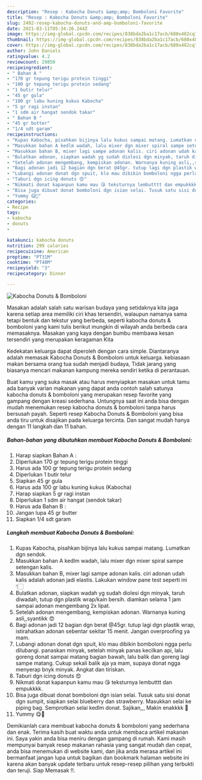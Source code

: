 ```yaml
---
description: "Resep : Kabocha Donuts &amp;amp; Bomboloni Favorite"
title: "Resep : Kabocha Donuts &amp;amp; Bomboloni Favorite"
slug: 2492-resep-kabocha-donuts-and-amp-bomboloni-favorite
date: 2021-03-11T05:34:26.244Z
image: https://img-global.cpcdn.com/recipes/838bda2ba1c17acb/680x482cq70/kabocha-donuts-bomboloni-foto-resep-utama.jpg
thumbnail: https://img-global.cpcdn.com/recipes/838bda2ba1c17acb/680x482cq70/kabocha-donuts-bomboloni-foto-resep-utama.jpg
cover: https://img-global.cpcdn.com/recipes/838bda2ba1c17acb/680x482cq70/kabocha-donuts-bomboloni-foto-resep-utama.jpg
author: John Daniels
ratingvalue: 4.2
reviewcount: 29850
recipeingredient:
- " Bahan A "
- "170 gr tepung terigu protein tinggi"
- "100 gr tepung terigu protein sedang"
- "1 butir telur"
- "45 gr gula"
- "100 gr labu kuning kukus Kabocha"
- "5 gr ragi instan"
- "1 sdm air hangat sendok takar"
- " Bahan B "
- "45 gr butter"
- "1/4 sdt garam"
recipeinstructions:
- "Kupas Kabocha, pisahkan bijinya lalu kukus sampai matang. Lumatkan dgn sendok."
- "Masukkan bahan A kedlm wadah, lalu mixer dgn mixer spiral sampe setengan kalis."
- "Masukkan bahan B, mixer lagi sampe adonan kalis. ciri adonan udah kalis adalah adonan jadi elastis. Lakukan window pane test seperti ini 👇🏻"
- "Bulatkan adonan, siapkan wadah yg sudah diolesi dgn minyak, taruh diwadah, tutup dgn plastik wrap/kain bersih. diamkan selama 1 jam sampai adonan mengembang 2x lipat."
- "Setelah adonan mengembang, kempiskan adonan. Warnanya kuning asli,,syantikk 😍"
- "Bagi adonan jadi 12 bagian dgn berat @45gr. tutup lagi dgn plastik wrap, istirahatkan adonan sebentar sekitar 15 menit. Jangan overproofing ya mam."
- "Lubangi adonan donat dgn spuit, klo mau dibikin bomboloni ngga perlu dilubangi. panaskan minyak, setelah minyak panas kecilkan api, lalu goreng donat sampai matang bagian bawah, lalu balik dan goreng lagi sampe matang. Cukup sekali balik aja ya mam, supaya donat ngga menyerap bnyk minyak. Angkat dan tiriskan."
- "Taburi dgn icing donuts 😍"
- "Nikmati donat kapanpun kamu mau 😘 teksturnya lembutttt dan empukkkk."
- "Bisa juga dibuat donat bomboloni dgn isian selai. Tusuk satu sisi donat dgn sumpit, siapkan selai blueberry dan strawberry. Masukkan selai ke piping bag. Semprotkan selai kedlm donat. Sajikan,,, Makin enakkkk 🤤"
- "Yummy 😋🤤"
categories:
- Recipe
tags:
- kabocha
- donuts
- 

katakunci: kabocha donuts  
nutrition: 299 calories
recipecuisine: American
preptime: "PT31M"
cooktime: "PT48M"
recipeyield: "3"
recipecategory: Dinner

---
```



![Kabocha Donuts &amp; Bomboloni](https://img-global.cpcdn.com/recipes/838bda2ba1c17acb/680x482cq70/kabocha-donuts-bomboloni-foto-resep-utama.jpg)

Masakan adalah salah satu warisan budaya yang setidaknya kita jaga karena setiap area memiliki ciri khas tersendiri, walaupun namanya sama tetapi bentuk dan tekstur yang berbeda, seperti kabocha donuts &amp; bomboloni yang kami tulis berikut mungkin di wilayah anda berbeda cara memasaknya. Masakan yang kaya dengan bumbu membawa kesan tersendiri yang merupakan keragaman Kita



Kedekatan keluarga dapat diperoleh dengan cara simple. Diantaranya adalah memasak Kabocha Donuts &amp; Bomboloni untuk keluarga. kebiasaan makan bersama orang tua sudah menjadi budaya, Tidak jarang yang biasanya mencari makanan kampung mereka sendiri ketika di perantauan.

Buat kamu yang suka masak atau harus menyiapkan masakan untuk tamu ada banyak varian makanan yang dapat anda contoh salah satunya kabocha donuts &amp; bomboloni yang merupakan resep favorite yang gampang dengan kreasi sederhana. Untungnya saat ini anda bisa dengan mudah menemukan resep kabocha donuts &amp; bomboloni tanpa harus bersusah payah.
Seperti resep Kabocha Donuts &amp; Bomboloni yang bisa anda tiru untuk disajikan pada keluarga tercinta. Dan sangat mudah hanya dengan 11 langkah dan 11 bahan.


<!--inarticleads1-->

##### Bahan-bahan yang dibutuhkan membuat Kabocha Donuts &amp; Bomboloni:

1. Harap siapkan  Bahan A :
1. Diperlukan 170 gr tepung terigu protein tinggi
1. Harus ada 100 gr tepung terigu protein sedang
1. Diperlukan 1 butir telur
1. Siapkan 45 gr gula
1. Harus ada 100 gr labu kuning kukus (Kabocha)
1. Harap siapkan 5 gr ragi instan
1. Diperlukan 1 sdm air hangat (sendok takar)
1. Harus ada  Bahan B :
1. Jangan lupa 45 gr butter
1. Siapkan 1/4 sdt garam




<!--inarticleads2-->

##### Langkah membuat  Kabocha Donuts &amp; Bomboloni:

1. Kupas Kabocha, pisahkan bijinya lalu kukus sampai matang. Lumatkan dgn sendok.
1. Masukkan bahan A kedlm wadah, lalu mixer dgn mixer spiral sampe setengan kalis.
1. Masukkan bahan B, mixer lagi sampe adonan kalis. ciri adonan udah kalis adalah adonan jadi elastis. Lakukan window pane test seperti ini 👇🏻
1. Bulatkan adonan, siapkan wadah yg sudah diolesi dgn minyak, taruh diwadah, tutup dgn plastik wrap/kain bersih. diamkan selama 1 jam sampai adonan mengembang 2x lipat.
1. Setelah adonan mengembang, kempiskan adonan. Warnanya kuning asli,,syantikk 😍
1. Bagi adonan jadi 12 bagian dgn berat @45gr. tutup lagi dgn plastik wrap, istirahatkan adonan sebentar sekitar 15 menit. Jangan overproofing ya mam.
1. Lubangi adonan donat dgn spuit, klo mau dibikin bomboloni ngga perlu dilubangi. panaskan minyak, setelah minyak panas kecilkan api, lalu goreng donat sampai matang bagian bawah, lalu balik dan goreng lagi sampe matang. Cukup sekali balik aja ya mam, supaya donat ngga menyerap bnyk minyak. Angkat dan tiriskan.
1. Taburi dgn icing donuts 😍
1. Nikmati donat kapanpun kamu mau 😘 teksturnya lembutttt dan empukkkk.
1. Bisa juga dibuat donat bomboloni dgn isian selai. Tusuk satu sisi donat dgn sumpit, siapkan selai blueberry dan strawberry. Masukkan selai ke piping bag. Semprotkan selai kedlm donat. Sajikan,,, Makin enakkkk 🤤
1. Yummy 😋🤤




Demikianlah cara membuat kabocha donuts &amp; bomboloni yang sederhana dan enak. Terima kasih buat waktu anda untuk membaca artikel makanan ini. Saya yakin anda bisa meniru dengan gampang di rumah. Kami masih mempunyai banyak resep makanan rahasia yang sangat mudah dan cepat, anda bisa menemukan di website kami, dan jika anda merasa artikel ini bermanfaat jangan lupa untuk bagikan dan bookmark halaman website ini karena akan banyak update terbaru untuk resep-resep pilihan yang terbukti dan teruji. Siap Memasak !!. 
